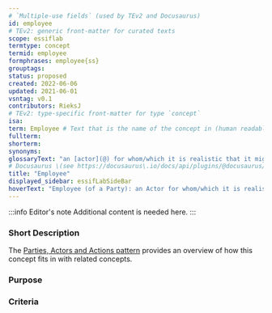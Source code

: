 ```yaml
---
# `Multiple-use fields` (used by TEv2 and Docusaurus)
id: employee
# TEv2: generic front-matter for curated texts
scope: essiflab
termtype: concept
termid: employee
formphrases: employee{ss}
grouptags:
status: proposed
created: 2022-06-06
updated: 2021-06-01
vsntag: v0.1
contributors: RieksJ
# TEv2: type-specific front-matter for type `concept`
isa:
term: Employee # Text that is the name of the concept in (human readable) texts.
fullterm:
shorterm:
synonyms:
glossaryText: "an [actor](@) for whom/which it is realistic that it might execute [actions](@) on behalf of a [party](@) (called the [employer](@) of that [actor](@))."
# Docusaurus \(see https://docusaurus\.io/docs/api/plugins/@docusaurus/plugin-content-docs#markdown-front-matter\):
title: "Employee"
displayed_sidebar: essifLabSideBar
hoverText: "Employee (of a Party): an Actor for whom/which it is realistic that it might execute Actions on behalf of that Party (called the Employer of that Actor)."
---
```


:::info Editor's note
Additional content is needed here.
:::

### Short Description

The [Parties, Actors and Actions pattern](pattern-party-actor-action@) provides an overview of how this concept fits in with related concepts.

### Purpose

### Criteria
